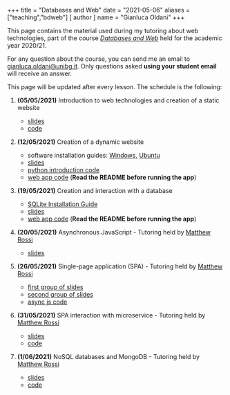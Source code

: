 +++
title = "Databases and Web"
date = "2021-05-06"
aliases = ["teaching","bdweb"]
[ author ]
  name = "Gianluca Oldani"
+++

This page contains the material used during my tutoring about web technologies, part of the course [*Databases and Web*](https://cs.unibg.it/bdweb.html) held
for the academic year 2020/21.

For any question about the course, you can send me an email to [gianluca.oldani@unibg.it](mailto:gianluca.oldani@unibg.it). Only questions
asked **using your student email** will receive an answer.

This page will be updated after every lesson. The schedule is the following:

1. **(05/05/2021)** Introduction to web technologies and creation of a static
website
   * [slides](/slides/introduction.pdf)
   * [code](/code/web_tutoring_1.zip)
2. **(12/05/2021)** Creation of a dynamic website
   * software installation guides: [Windows](/guides/python3_windows.pdf), [Ubuntu](/guides/python3_ubuntu.pdf)
   * [slides](/slides/server.pdf)
   * [python introduction code](/code/intro.py)
   * [web app code](/code/web_tutoring_2.zip) (**Read the README before running the app**)
3. **(19/05/2021)** Creation and interaction with a database
   * [SQLite Installation Guide](/guides/SQLite_Installation_Guide.pdf)
   * [slides](/slides/db.pdf)
   * [web app code](/code/web_tutoring_3.zip) (**Read the README before running the app**)
4. **(20/05/2021)** Asynchronous JavaScript - Tutoring held by [Matthew Rossi](https://matthewrossi.github.io/)
   * [slides](/slides/js_introduction.pdf)
5. **(26/05/2021)** Single-page application (SPA) - Tutoring held by [Matthew Rossi](https://matthewrossi.github.io/)
   * [first group of slides](/slides/Js_Async.pdf)
   * [second group of slides](/slides/Single_Page.pdf)
   * [async js code](/code/asyncronous.zip)

6. **(31/05/2021)** SPA interaction with microservice - Tutoring held by [Matthew Rossi](https://matthewrossi.github.io/)
   * [slides](/slides/microservices.pdf)
   * [code](/code/microservices.zip)

7. **(1/06/2021)** NoSQL databases and MongoDB - Tutoring held by [Matthew Rossi](https://matthewrossi.github.io/)
   * [slides](/slides/mongodb.pdf)
   * [code](/code/mongodb.zip)

